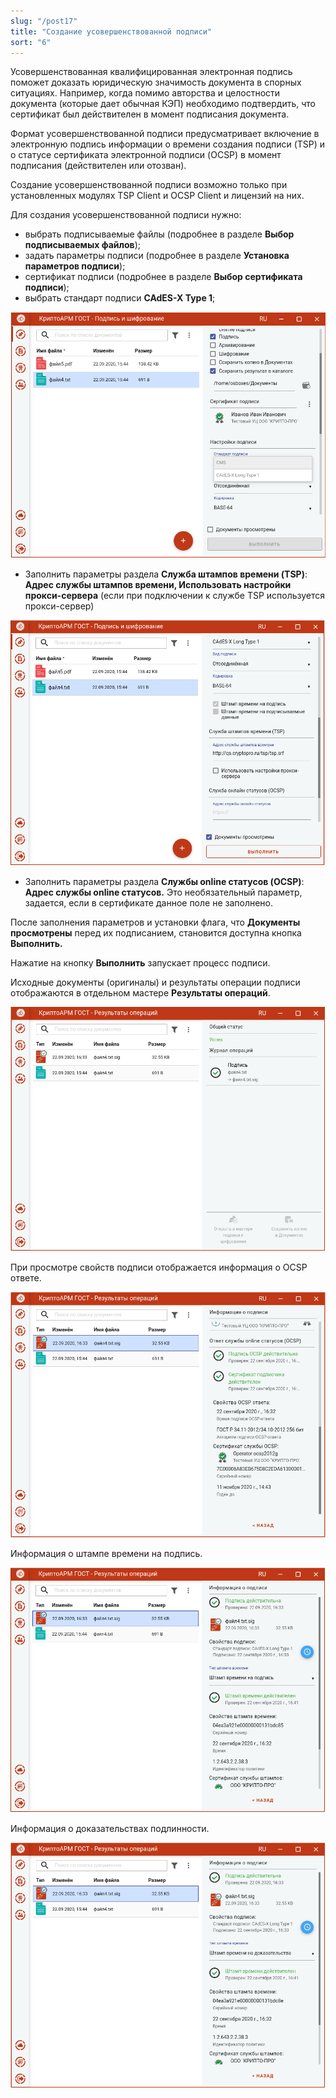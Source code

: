 ```yaml
---
slug: "/post17"
title: "Создание усовершенствованной подписи"
sort: "6"
---
```


Усовершенствованная квалифицированная электронная подпись поможет доказать юридическую значимость документа в спорных ситуациях. Например, когда помимо авторства и целостности документа (которые дает обычная КЭП) необходимо подтвердить, что сертификат был действителен в момент подписания документа.

Формат усовершенствованной подписи предусматривает включение в электронную подпись информации о времени создания подписи (TSP) и о статусе сертификата электронной подписи (OCSP) в момент подписания (действителен или отозван).

Создание усовершенствованной подписи возможно только при установленных модулях TSP Client и OCSP Client и лицензий на них.

Для создания усовершенствованной подписи нужно:
-  выбрать подписываемые файлы (подробнее в разделе **Выбор подписываемых файлов**);
-  задать параметры подписи (подробнее в разделе **Установка параметров подписи**);
-  сертификат подписи (подробнее в разделе **Выбор сертификата подписи**);
-  выбрать стандарт подписи **CAdES-X Type 1**;

![cades.png](./images/cades.png "Cтандарт подписи CAdES-X Type 1")

-   Заполнить параметры раздела **Служба штампов времени (TSP)**: **Адрес  службы штампов времени, Использовать настройки прокси-сервера** (если при     подключении к службе TSP используется прокси-сервер)

![cades-settings.png](./images/cades-settings.png "Параметры службы штампов времени")

-   Заполнить параметры раздела **Службы online статусов (OCSP)**: **Адрес службы online статусов.** Это необязательный параметр, задается, если в сертификате данное поле не заполнено.

После заполнения параметров и установки флага, что **Документы просмотрены** перед их подписанием, становится доступна кнопка **Выполнить.**

Нажатие на кнопку **Выполнить** запускает процесс подписи.

Исходные документы (оригиналы) и результаты операции подписи отображаются в отдельном мастере **Результаты операций**.

![cades-result.png](./images/cades-result.png "Результаты операций подписи")

При просмотре свойств подписи отображается информация о OCSP ответе.

![cades-info.png](./images/cades-info.png "Информация об OCSP ответе при просмотре подписи")

Информация о штампе времени на подпись.

![tsp-info-sign.png](./images/tsp-info-sign.png "Информация об штампе времени на подпись")

Информация о доказательствах подлинности.

![tsp-info-proof.png](./images/tsp-info-proof.png "Информация о доказательствах подлинности")
